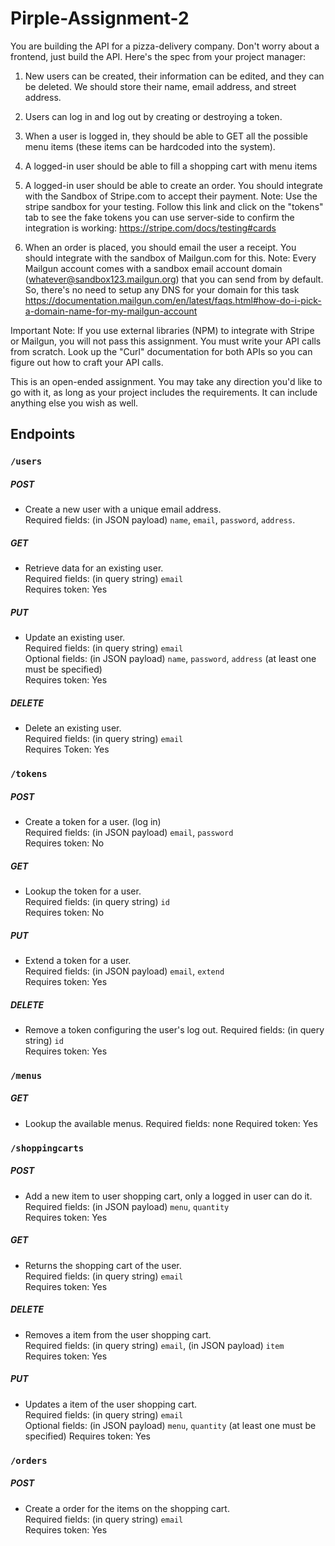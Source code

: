 # Pirple-Assignment-2

You are building the API for a pizza-delivery company. Don't worry about a frontend, just build the API. Here's the spec from your project manager:  
  
1. New users can be created, their information can be edited, and they can be deleted. We should store their name, email address, and street address.  
  
2. Users can log in and log out by creating or destroying a token.  
  
3. When a user is logged in, they should be able to GET all the possible menu items (these items can be hardcoded into the system).  
  
4. A logged-in user should be able to fill a shopping cart with menu items  
  
5. A logged-in user should be able to create an order. You should integrate with the Sandbox of Stripe.com to accept their payment. Note: Use the stripe sandbox for your testing. Follow this link and click on the "tokens" tab to see the fake tokens you can use server-side to confirm the integration is working: https://stripe.com/docs/testing#cards  
  
6. When an order is placed, you should email the user a receipt. You should integrate with the sandbox of Mailgun.com for this. Note: Every Mailgun account comes with a sandbox email account domain (whatever@sandbox123.mailgun.org) that you can send from by default. So, there's no need to setup any DNS for your domain for this task https://documentation.mailgun.com/en/latest/faqs.html#how-do-i-pick-a-domain-name-for-my-mailgun-account  
  
Important Note: If you use external libraries (NPM) to integrate with Stripe or Mailgun, you will not pass this assignment. You must write your API calls from scratch. Look up the "Curl" documentation for both APIs so you can figure out how to craft your API calls.   
  
This is an open-ended assignment. You may take any direction you'd like to go with it, as long as your project includes the requirements. It can include anything else you wish as well.  

## Endpoints

### `/users`

##### POST

- Create a new user with a unique email address.  
Required fields: (in JSON payload) `name`, `email`, `password`, `address`.  

##### GET

- Retrieve data for an existing user.  
Required fields: (in query string) `email`  
Requires token: Yes

##### PUT

- Update an existing user.  
Required fields: (in query string) `email`  
Optional fields: (in JSON payload) `name`, `password`, `address` (at least one must be specified)  
Requires token: Yes

##### DELETE

- Delete an existing user.  
Required fields: (in query string) `email`  
Requires Token: Yes

### `/tokens`

##### POST

- Create a token for a user. (log in)  
Required fields: (in JSON payload) `email`, `password`  
Requires token: No

##### GET

- Lookup the token for a user.  
Required fields: (in query string) `id`   
Requires token: No

##### PUT 

- Extend a token for a user.  
Required fields: (in JSON payload) `email`, `extend`  
Requires token: Yes 

##### DELETE
  
- Remove a token configuring the user's log out.
Required fields: (in query string) `id`  
Requires token: Yes 
  
### `/menus`
  
##### GET

- Lookup the available menus.
Required fields: none
Required token: Yes

### `/shoppingcarts`
   
##### POST

- Add a new item to user shopping cart, only a logged in user can do it.  
Required fields: (in JSON payload) `menu`, `quantity`  
Requires token: Yes 

##### GET

- Returns the shopping cart of the user.  
Required fields: (in query string) `email`   
Requires token: Yes

##### DELETE

- Removes a item from the user shopping cart.  
Required fields: (in query string) `email`, (in JSON payload) `item`  
Requires token: Yes 

##### PUT 

- Updates a item of the user shopping cart.  
Required fields: (in query string) `email`  
Optional fields: (in JSON payload) `menu`, `quantity` (at least one must be specified)
Requires token: Yes 

### `/orders`

##### POST

- Create a order for the items on the shopping cart.  
Required fields: (in query string) `email`  
Requires token: Yes  


